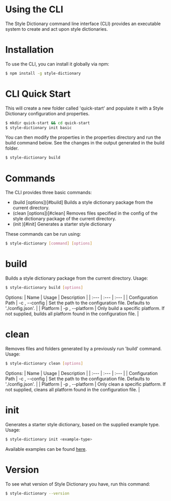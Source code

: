 # Using the CLI

The Style Dictionary command line interface (CLI) provides an executable system to create and act upon style dictionaries.


# Installation
To use the CLI, you can install it globally via npm:
```bash
$ npm install -g style-dictionary
```


# CLI Quick Start
This will create a new folder called 'quick-start' and populate it with a Style Dictionary configuration and properties.
```bash
$ mkdir quick-start && cd quick-start
$ style-dictionary init basic
```
You can then modify the properties in the properties directory and run the build command below. See the changes in the output generated in the build folder.
```bash
$ style-dictionary build
```


# Commands
The CLI provides three basic commands:
* (build [options])[#build]  Builds a style dictionary package from the current directory.
* (clean [options])[#clean]  Removes files specified in the config of the style dictionary package of the current directory.
* (init <type>)[#init]      Generates a starter style dictionary

These commands can be run using:
```bash
$ style-dictionary [command] [options]
```


# build
Builds a style dictionary package from the current directory. Usage:
```bash
$ style-dictionary build [options]
```
Options:
| Name | Usage | Description |
| :--- | :--- | :--- |
| Configuration Path | -c <path>, --config <path> | Set the path to the configuration file. Defaults to './config.json'. |
| Platform | -p <platform>, --platform <platform> | Only build a specific platform. If not supplied, builds all platform found in the configuration file. |


# clean
Removes files and folders generated by a previously run 'build' command. Usage:
```bash
$ style-dictionary clean [options]
```
Options:
| Name | Usage | Description |
| :--- | :--- | :--- |
| Configuration Path | -c <path>, --config <path> | Set the path to the configuration file. Defaults to './config.json'. |
| Platform | -p <platform>, --platform <platform> | Only clean a specific platform. If not supplied, cleans all platform found in the configuration file. |


# init
Generates a starter style dictionary, based on the supplied example type. Usage:
```bash
$ style-dictionary init <example-type>
```
Available examples can be found [here](https://github.com/amzn/style-dictionary/tree/master/examples/).


# Version
To see what version of Style Dictionary you have, run this command:
```bash
$ style-dictionary --version
```
